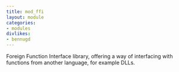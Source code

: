 ```yaml
---
title: mod_ffi
layout: module
categories:
- modules
divlikes:
- bennugd
---
```


Foreign Function Interface library, offering a way of interfacing with functions from another language, for example DLLs.
